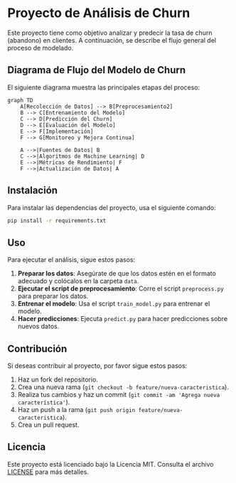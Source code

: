 
# Proyecto de Análisis de Churn

Este proyecto tiene como objetivo analizar y predecir la tasa de churn (abandono) en clientes. A continuación, se describe el flujo general del proceso de modelado.

## Diagrama de Flujo del Modelo de Churn

El siguiente diagrama muestra las principales etapas del proceso:

```mermaid
graph TD
    A[Recolección de Datos] --> B[Preprocesamiento2]
    B --> C[Entrenamiento del Modelo]
    C --> D[Predicción del Churn]
    D --> E[Evaluación del Modelo]
    E --> F[Implementación]
    F --> G[Monitoreo y Mejora Continua]

    A -->|Fuentes de Datos| B
    C -->|Algoritmos de Machine Learning| D
    E -->|Métricas de Rendimiento| F
    F -->|Actualización de Datos| A
```

## Instalación

Para instalar las dependencias del proyecto, usa el siguiente comando:

```bash
pip install -r requirements.txt
```

## Uso

Para ejecutar el análisis, sigue estos pasos:

1. **Preparar los datos**: Asegúrate de que los datos estén en el formato adecuado y colócalos en la carpeta `data`.
2. **Ejecutar el script de preprocesamiento**: Corre el script `preprocess.py` para preparar los datos.
3. **Entrenar el modelo**: Usa el script `train_model.py` para entrenar el modelo.
4. **Hacer predicciones**: Ejecuta `predict.py` para hacer predicciones sobre nuevos datos.

## Contribución

Si deseas contribuir al proyecto, por favor sigue estos pasos:

1. Haz un fork del repositorio.
2. Crea una nueva rama (`git checkout -b feature/nueva-caracteristica`).
3. Realiza tus cambios y haz un commit (`git commit -am 'Agrega nueva característica'`).
4. Haz un push a la rama (`git push origin feature/nueva-caracteristica`).
5. Crea un pull request.

## Licencia

Este proyecto está licenciado bajo la Licencia MIT. Consulta el archivo [LICENSE](LICENSE) para más detalles.
